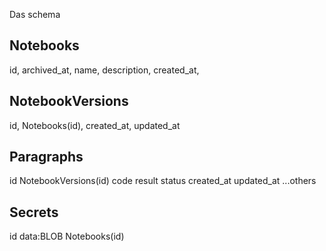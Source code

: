 Das schema

Notebooks
---
id,
archived_at,
name,
description,
created_at,

NotebookVersions
---
id, Notebooks(id), created_at, updated_at

Paragraphs
---
id
NotebookVersions(id)
code
result
status
created_at
updated_at
...others

Secrets
---
id
data:BLOB
Notebooks(id)

